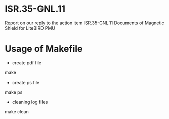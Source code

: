 # ISR.35-GNL.11
Report on our reply to the action item ISR.35-GNL.11
Documents of Magnetic Shield for LiteBIRD PMU

# Usage of Makefile

* create pdf file

make

* create ps file

make ps

* cleaning log files

make clean

